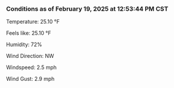 ### Conditions as of February 19, 2025 at 12:53:44 PM CST 

Temperature: 25.10 &deg;F

Feels like: 25.10 &deg;F

Humidity: 72%

Wind Direction: NW

Windspeed: 2.5 mph

Wind Gust: 2.9 mph

